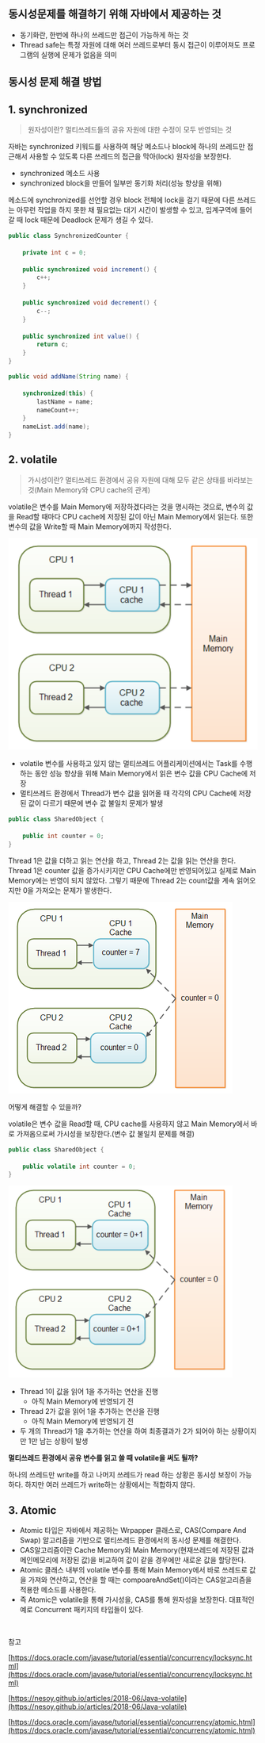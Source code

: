 ## 동시성문제를 해결하기 위해 자바에서 제공하는 것

- 동기화란, 한번에 하나의 쓰레드만 접근이 가능하게 하는 것
- Thread safe는 특정 자원에 대해 여러 쓰레드로부터 동시 접근이 이루어져도 프로그램의 실행에 문제가 없음을 의미

## 동시성 문제 해결 방법

## 1. synchronized

> 원자성이란? 멀티쓰레드들의 공유 자원에 대한 수정이 모두 반영되는 것

자바는 synchronized 키워드를 사용하여 해당 메소드나 block에 하나의 쓰레드만 접근해서 사용할 수 있도록 다른 쓰레드의 접근을 막아(lock) 원자성을 보장한다.

- synchronized 메소드 사용
- synchronized block을 만들어 일부만 동기화 처리(성능 향상을 위해)

메소드에 synchronized를 선언할 경우 block 전체에 lock을 걸기 때문에 다른 쓰레드는 아무런 작업을 하지 못한 채 필요없는 대기 시간이 발생할 수 있고, 임계구역에 들어갈 때 lock 때문에 Deadlock 문제가 생길 수 있다.

```java
public class SynchronizedCounter {

    private int c = 0;

    public synchronized void increment() {
        c++;
    }

    public synchronized void decrement() {
        c--;
    }

    public synchronized int value() {
        return c;
    }
}
```

```java
public void addName(String name) {
    
    synchronized(this) {
        lastName = name;
        nameCount++;
    }
    nameList.add(name);
}
```

## 2. volatile

> 가시성이란? 멀티쓰레드 환경에서 공유 자원에 대해 모두 같은 상태를 바라보는 것(Main Memory와 CPU cache의 관계)

volatile은 변수를 Main Memory에 저장하겠다라는 것을 명시하는 것으로, 변수의 값을 Read할 때마다 CPU cache에 저장된 값이 아닌 Main Memory에서 읽는다. 또한 변수의 값을 Write할 때 Main Memory에까지 작성한다.

![img](https://github.com/dilmah0203/TIL/blob/main/Image/Volatile.png)
    
- volatile 변수를 사용하고 있지 않는 멀티쓰레드 어플리케이션에서는 Task를 수행하는 동안 성능 향상을 위해 Main Memory에서 읽은 변수 값을 CPU Cache에 저장
- 멀티쓰레드 환경에서 Thread가 변수 값을 읽어올 때 각각의 CPU Cache에 저장된 값이 다르기 때문에 변수 값 불일치 문제가 발생

```java
public class SharedObject {

    public int counter = 0;
}
```

Thread 1은 값을 더하고 읽는 연산을 하고, Thread 2는 값을 읽는 연산을 한다. Thread 1은 counter 값을 증가시키지만 CPU Cache에만 반영되어있고 실제로 Main Memory에는 반영이 되지 않았다. 그렇기 때문에 Thread 2는 count값을 계속 읽어오지만 0을 가져오는 문제가 발생한다.

![img2](https://github.com/dilmah0203/TIL/blob/main/Image/Volatile1.png)

어떻게 해결할 수 있을까?

volatile은 변수 값을 Read할 때, CPU cache를 사용하지 않고 Main Memory에서 바로 가져옴으로써 가시성을 보장한다.(변수 값 불일치 문제를 해결)

```java
public class SharedObject {

    public volatile int counter = 0;
}
```

![img3](https://github.com/dilmah0203/TIL/blob/main/Image/Volatile2.png)

- Thread 1이 값을 읽어 1을 추가하는 연산을 진행
  - 아직 Main Memory에 반영되기 전
- Thread 2가 값을 읽어 1을 추가하는 연산을 진행
  - 아직 Main Memory에 반영되기 전
- 두 개의 Thread가 1을 추가하는 연산을 하여 최종결과가 2가 되어야 하는 상황이지만 1만 남는 상황이 발생

**멀티쓰레드 환경에서 공유 변수를 읽고 쓸 때 volatile을 써도 될까?**

하나의 쓰레드만 write를 하고 나머지 쓰레드가 read 하는 상황은 동시성 보장이 가능하다. 하지만 여러 쓰레드가 write하는 상황에서는 적합하지 않다.

## 3. Atomic

- Atomic 타입은 자바에서 제공하는 Wrpapper 클래스로, CAS(Compare And Swap) 알고리즘을 기반으로 멀티쓰레드 환경에서의 동시성 문제를 해결한다.
- CAS알고리즘이란 Cache Memory와  Main Memory(현재쓰레드에 저장된 값과 메인메모리에 저장된 값)을 비교하여 값이 같을 경우에만 새로운 값을 할당한다.
- Atomic 클래스 내부의 volatile 변수를 통해 Main Memory에서 바로 쓰레드로 값을 가져와 연산하고, 연산을 할 때는 compoareAndSet()이라는 CAS알고리즘을 적용한 메소드를 사용한다.
- 즉 Atomic은 volatile을 통해 가시성을, CAS를 통해 원자성을 보장한다. 대표적인 예로 Concurrent 패키지의 타입들이 있다.

<br>

참고

[https://docs.oracle.com/javase/tutorial/essential/concurrency/locksync.html](https://docs.oracle.com/javase/tutorial/essential/concurrency/locksync.html)

[https://nesoy.github.io/articles/2018-06/Java-volatile](https://nesoy.github.io/articles/2018-06/Java-volatile)

[https://docs.oracle.com/javase/tutorial/essential/concurrency/atomic.html](https://docs.oracle.com/javase/tutorial/essential/concurrency/atomic.html)
